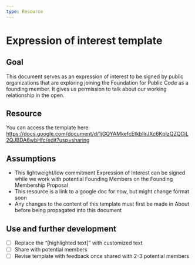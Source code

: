 ```yaml
---
type: Resource
---
```


# Expression of interest template

## Goal
This document serves as an expression of interest to be signed by public organizations that are exploring joining the Foundation for Public Code as a founding member.  It gives us permission to talk about our working relationship in the open.

## Resource
You can access the template here: <https://docs.google.com/document/d/1jGQYAMkefcEtkblIrJXc6KpIzQZQCjL2QJBDA6wbHfc/edit?usp=sharing>

## Assumptions
* This lightweight/low commitment Expression of Interest can be signed while we work with potential Founding Members on the Founding Membership Proposal
* This resource is a link to a google doc for now, but might change format soon
* Any changes to the content of this template must first be made in About before being propagated into this document

## Use and further development
- [ ] Replace the “[highlighted text]” with customized text
- [ ] Share with potential members
- [ ] Revise template with feedback once shared with 2-3 potential members
